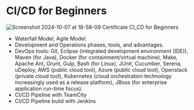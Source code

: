 # CI/CD for Beginners
![Screenshot 2024-10-07 at 18-58-09 Certificate CI_CD for Beginners](https://github.com/user-attachments/assets/546504be-daf1-4929-98c3-51d38af0f558)

*  Waterfall Model, Agile Model.
*   Development and Operations phases, tools, and advantages.
*  DevOps tools: Git, Eclipse (integrated development environment (IDE)), Maven (for Java), Docker (for containment/virtual machine), Make, Apache Ant, Grunt, Gulp, Bash (for Linux), JUnit, Cucumber, Serena, uDeploy, AWS (public cloud tool), Azure (public cloud tool), Openstack (private cloud tool), Kubernetes (cloud orchestration technology increasingly used as a release platform), JBoss (for enterprise application run-time focus).
*  CI/CD Pipeline with TeamCity
*  CI/CD Pipeline build with Jenkins
  
  
